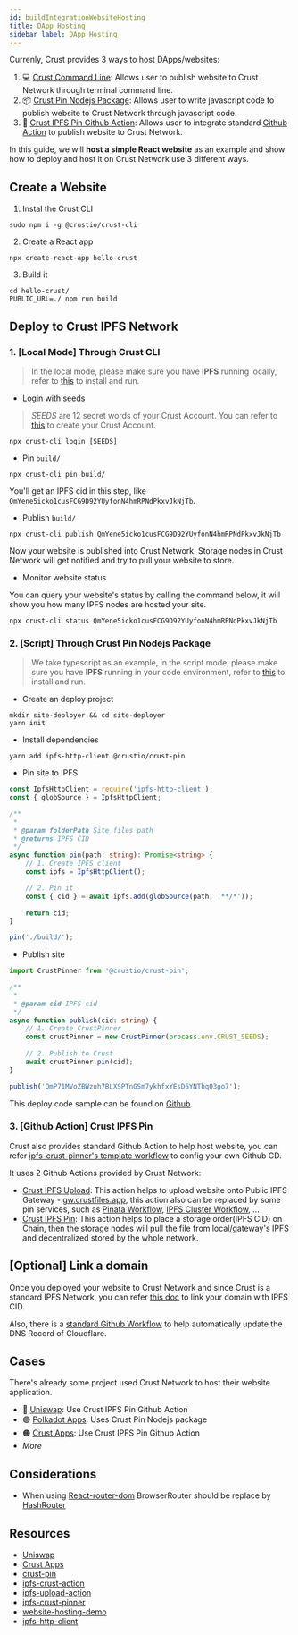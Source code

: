```yaml
---
id: buildIntegrationWebsiteHosting
title: DApp Hosting
sidebar_label: DApp Hosting
---
```


Currenly, Crust provides 3 ways to host DApps/websites:

1. 💻 [Crust Command Line](https://github.com/crustio/crust-cli): Allows user to publish website to Crust Network through terminal command line.
2. 📦 [Crust Pin Nodejs Package](https://github.com/crustio/crust.js/tree/main/packages/crust-pin): Allows user to write javascript code to publish website to Crust Network through javascript code.
3. 🔗 [Crust IPFS Pin Github Action](https://github.com/crustio/ipfs-crust-action): Allows user to integrate standard [Github Action](https://github.com/features/actions) to publish website to Crust Network.

In this guide, we will **host a simple React website** as an example and show how to deploy and host it on Crust Network use 3 different ways.

## Create a Website

1. Instal the Crust CLI

```shell
sudo npm i -g @crustio/crust-cli
```

2. Create a React app

```shell
npx create-react-app hello-crust
```

3. Build it

```shell
cd hello-crust/
PUBLIC_URL=./ npm run build
```

## Deploy to Crust IPFS Network

### 1. [Local Mode] Through Crust CLI

> In the local mode, please make sure you have **IPFS** running locally, refer to [this](https://ipfs.io/#install) to install and run.

- Login with seeds

> *SEEDS* are 12 secret words of your Crust Account. You can refer to [this](crust-account.md) to create your Crust Account.

```shell
npx crust-cli login [SEEDS]
```

- Pin `build/`

```shell
npx crust-cli pin build/
```

You'll get an IPFS cid in this step, like `QmYene5icko1cusFCG9D92YUyfonN4hmRPNdPkxvJkNjTb`.

- Publish `build/`

```shell
npx crust-cli publish QmYene5icko1cusFCG9D92YUyfonN4hmRPNdPkxvJkNjTb
```

Now your website is published into Crust Network. Storage nodes in Crust Network will get notified and try to pull your website to store.

- Monitor website status

You can query your website's status by calling the command below, it will show you how many IPFS nodes are hosted your site.

```shell
npx crust-cli status QmYene5icko1cusFCG9D92YUyfonN4hmRPNdPkxvJkNjTb
```

### 2. [Script] Through Crust Pin Nodejs Package

> We take typescript as an example, in the script mode, please make sure you have **IPFS** running in your code environment, refer to [this](https://ipfs.io/#install) to install and run.

- Create an deploy project

```shell
mkdir site-deployer && cd site-deployer
yarn init
```

- Install dependencies

```shell
yarn add ipfs-http-client @crustio/crust-pin
```

- Pin site to IPFS

```typescript
const IpfsHttpClient = require('ipfs-http-client');
const { globSource } = IpfsHttpClient;

/**
 * 
 * @param folderPath Site files path
 * @returns IPFS CID
 */
async function pin(path: string): Promise<string> {
    // 1. Create IPFS client
    const ipfs = IpfsHttpClient();

    // 2. Pin it
    const { cid } = await ipfs.add(globSource(path, '**/*'));
    
    return cid;
}

pin('./build/');
```
  
- Publish site

```typescript
import CrustPinner from '@crustio/crust-pin';

/**
 * 
 * @param cid IPFS cid
 */
async function publish(cid: string) {
    // 1. Create CrustPinner
    const crustPinner = new CrustPinner(process.env.CRUST_SEEDS);
    
    // 2. Publish to Crust
    await crustPinner.pin(cid);
}

publish('QmP71MVoZBWzuh7BLXSPTnGSm7ykhfxYEsD6YNThqQ3go7');
```

This deploy code sample can be found on [Github](https://github.com/crustio/crust-demo/tree/main/website-hosting-demo).

### 3. [Github Action] Crust IPFS Pin

Crust also provides standard Github Action to help host website, you can refer [ipfs-crust-pinner's template workflow](https://github.com/crustio/ipfs-crust-pinner/blob/main/.github/workflows/template.yml) to config your own Github CD.

It uses 2 Github Actions provided by Crust Network:

- [Crust IPFS Upload](https://github.com/marketplace/actions/crust-ipfs-upload): This action helps to upload website onto Public IPFS Gateway - [gw.crustfiles.app](https://gw.crustfiles.app/ipfs/bafybeifx7yeb55armcsxwwitkymga5xf53dxiarykms3ygqic223w5sk3m#x-ipfs-companion-no-redirect), this action also can be replaced by some pin services, such as [Pinata Workflow](https://github.com/marketplace/actions/ipfs-pinata-deploy-github-action), [IPFS Cluster Workflow](https://github.com/marketplace/actions/add-to-ipfs), ...
- [Crust IPFS Pin](https://github.com/marketplace/actions/crust-ipfs-pin): This action helps to place a storage order(IPFS CID) on Chain, then the storage nodes will pull the file from local/gateway's IPFS and decentralized stored by the whole network.

## [Optional] Link a domain

Once you deployed your website to Crust Network and since Crust is a standard IPFS Network, you can refer [this doc](https://docs.ipfs.io/how-to/websites-on-ipfs/link-a-domain/#domain-name-service-dns) to link your domain with IPFS CID.

Also, there is a [standard Github Workflow](https://github.com/crustio/ipfs-crust-pinner/blob/main/.github/workflows/DNSLink-template.yml) to help automatically update the DNS Record of Cloudflare.

## Cases

There's already some project used Crust Network to host their website application.

- 🦄 [Uniswap](https://github.com/Uniswap/uniswap-interface/blob/main/.github/workflows/release.yaml#L57): Use Crust IPFS Pin Github Action
- 🟣 [Polkadot Apps](https://github.com/polkadot-js/apps/blob/master/scripts/ipfsUpload.cjs#L64-L65): Uses Crust Pin Nodejs package
- 🟠 [Crust Apps](https://github.com/crustio/crust-apps/actions/workflows/release.yml): Use Crust IPFS Pin Github Action
- *More*

## Considerations

- When using [React-router-dom](https://github.com/remix-run/react-router/blob/main/docs/getting-started/tutorial.md) BrowserRouter should be replace by [HashRouter](https://v5.reactrouter.com/web/api/HashRouter)

## Resources

- [Uniswap](https://github.com/Uniswap/uniswap-interface)
- [Crust Apps](https://github.com/crustio/crust-apps/)
- [crust-pin](https://github.com/crustio/crust.js/tree/main/packages/crust-pin)
- [ipfs-crust-action](https://github.com/crustio/ipfs-crust-action)
- [ipfs-upload-action](https://github.com/crustio/ipfs-upload-action)
- [ipfs-crust-pinner](https://github.com/crustio/ipfs-crust-pinner)
- [website-hosting-demo](https://github.com/crustio/crust-demo/tree/main/website-hosting-demo)
- [ipfs-http-client](https://github.com/ipfs/js-ipfs/tree/master/packages/ipfs-http-client)
